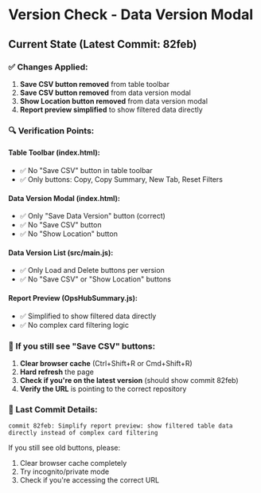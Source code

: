 # Version Check - Data Version Modal

## Current State (Latest Commit: 82feb)

### ✅ Changes Applied:
1. **Save CSV button removed** from table toolbar
2. **Save CSV button removed** from data version modal
3. **Show Location button removed** from data version modal
4. **Report preview simplified** to show filtered data directly

### 🔍 Verification Points:

#### Table Toolbar (index.html):
- ✅ No "Save CSV" button in table toolbar
- ✅ Only buttons: Copy, Copy Summary, New Tab, Reset Filters

#### Data Version Modal (index.html):
- ✅ Only "Save Data Version" button (correct)
- ✅ No "Save CSV" button
- ✅ No "Show Location" button

#### Data Version List (src/main.js):
- ✅ Only Load and Delete buttons per version
- ✅ No "Save CSV" or "Show Location" buttons

#### Report Preview (OpsHubSummary.js):
- ✅ Simplified to show filtered data directly
- ✅ No complex card filtering logic

### 🚨 If you still see "Save CSV" buttons:

1. **Clear browser cache** (Ctrl+Shift+R or Cmd+Shift+R)
2. **Hard refresh** the page
3. **Check if you're on the latest version** (should show commit 82feb)
4. **Verify the URL** is pointing to the correct repository

### 📝 Last Commit Details:
```
commit 82feb: Simplify report preview: show filtered table data directly instead of complex card filtering
```

If you still see old buttons, please:
1. Clear browser cache completely
2. Try incognito/private mode
3. Check if you're accessing the correct URL 
